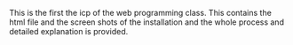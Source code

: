 This is the first the icp of the web programming class.
This contains the html file and the screen shots of the installation and the whole process and detailed explanation is provided.
